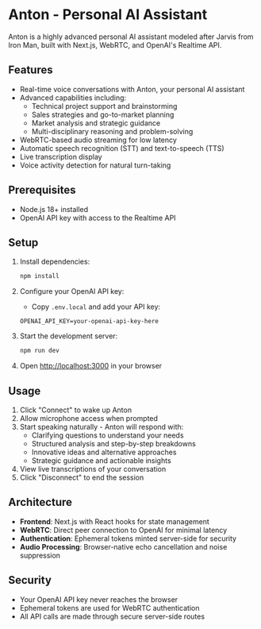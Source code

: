# Anton - Personal AI Assistant

Anton is a highly advanced personal AI assistant modeled after Jarvis from Iron Man, built with Next.js, WebRTC, and OpenAI's Realtime API.

## Features

- Real-time voice conversations with Anton, your personal AI assistant
- Advanced capabilities including:
  - Technical project support and brainstorming
  - Sales strategies and go-to-market planning
  - Market analysis and strategic guidance
  - Multi-disciplinary reasoning and problem-solving
- WebRTC-based audio streaming for low latency
- Automatic speech recognition (STT) and text-to-speech (TTS)
- Live transcription display
- Voice activity detection for natural turn-taking

## Prerequisites

- Node.js 18+ installed
- OpenAI API key with access to the Realtime API

## Setup

1. Install dependencies:
   ```bash
   npm install
   ```

2. Configure your OpenAI API key:
   - Copy `.env.local` and add your API key:
   ```
   OPENAI_API_KEY=your-openai-api-key-here
   ```

3. Start the development server:
   ```bash
   npm run dev
   ```

4. Open [http://localhost:3000](http://localhost:3000) in your browser

## Usage

1. Click "Connect" to wake up Anton
2. Allow microphone access when prompted
3. Start speaking naturally - Anton will respond with:
   - Clarifying questions to understand your needs
   - Structured analysis and step-by-step breakdowns
   - Innovative ideas and alternative approaches
   - Strategic guidance and actionable insights
4. View live transcriptions of your conversation
5. Click "Disconnect" to end the session

## Architecture

- **Frontend**: Next.js with React hooks for state management
- **WebRTC**: Direct peer connection to OpenAI for minimal latency
- **Authentication**: Ephemeral tokens minted server-side for security
- **Audio Processing**: Browser-native echo cancellation and noise suppression

## Security

- Your OpenAI API key never reaches the browser
- Ephemeral tokens are used for WebRTC authentication
- All API calls are made through secure server-side routes